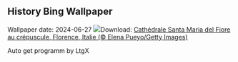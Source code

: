## History Bing Wallpaper
Wallpaper date: 2024-06-27
![](https://www.bing.com/th?id=OHR.FlorenceDuomo_FR-FR6562213181_UHD.jpg&w=1000)Download: [Cathédrale Santa Maria del Fiore au crépuscule, Florence, Italie (© Elena Pueyo/Getty Images)](https://www.bing.com/th?id=OHR.FlorenceDuomo_FR-FR6562213181_UHD.jpg)

Auto get programm by LtgX
